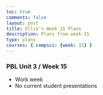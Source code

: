 ```yaml
---
toc: true
comments: false
layout: post
title: Ellie's Week 15 Plans
description: Plans from week 15
type: plans
courses: { compsci: {week: 15} }
---
```


### PBL Unit 3 / Week 15
- Work week 
- No current student presentations 